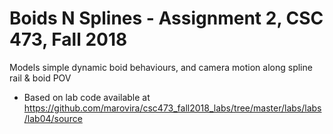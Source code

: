 # Boids N Splines - Assignment 2, CSC 473, Fall 2018

Models simple dynamic boid behaviours, and camera motion along spline rail & boid POV

* Based on lab code available at https://github.com/marovira/csc473_fall2018_labs/tree/master/labs/labs/lab04/source
